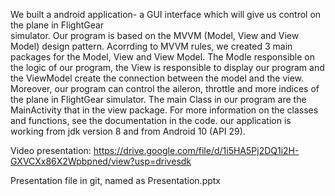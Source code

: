 We built a android application- a GUI interface which will give us control on the plane in FlightGear   
simulator.
Our program is based on the MVVM (Model, View and View Model) design pattern. 
Acorrding to MVVM rules, we created 3 main packages for the Model, View and View Model. The Modle responsible on the logic of our program, the View is responsible to display our program and the ViewModel create the connection between the model and the view.
Moreover, our program can control the aileron, throttle and more indices of the plane in FlightGear simulator. 
The main Class in our program are the MainActivity that in the view package.
For more information on the classes and functions, see the documentation in the code.
our application is working from jdk version 8 and from Android 10 (API 29).

Video presentation:
https://drive.google.com/file/d/1i5HA5Pj2DQ1i2H-GXVCXx86X2Wpbpned/view?usp=drivesdk

Presentation file in git, named as Presentation.pptx
